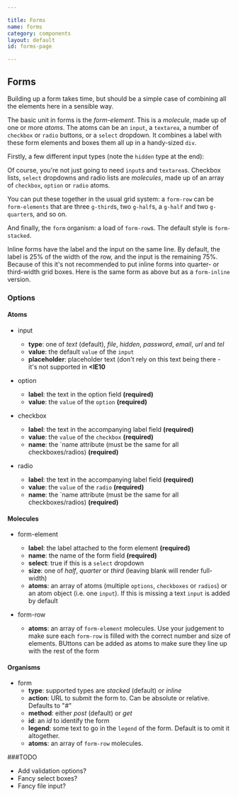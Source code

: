 ```yaml
---

title: Forms
name: forms
category: components
layout: default
id: forms-page

---
```


## Forms

Building up a form takes time, but should be a simple case of combining all the elements here in a sensible way.

The basic unit in forms is the _form-element_. This is a _molecule_, made up of one or more _atoms_. The atoms can be an `input`, a `textarea`, a number of `checkbox` or `radio` buttons, or a `select` dropdown. It combines a label with these form elements and boxes them all up in a handy-sized `div`.

Firstly, a few different input types (note the `hidden` type at the end):

<script>
component("form-element", { "label": "Name", "name": "a", "atoms": { "input": { "placeholder":"Enter your name" } } });
component("form-element", { "label": "Email", "name": "b", "atoms": [
  { "input": { "type": "email" } }
]});
component("form-element", { "label": "Image", "name": "c", "atoms": [
  {
    "component": "input",
    "options": { "type": "file" }
  }
]});
component("form-element", { "label": "Password", "name": "d", "atoms": { "input": { "type": "password" } } });
component("form-element", { "label": "Website", "name": "e", "atoms": { "input": { "type": "url", "value":"http://" } } });
component("form-element", { "label": "Phone", "name": "f", "atoms": { "input": { "type": "phone" } } });
component("form-element", { "label": "Your Comment", "name": "g", "atoms": { "textarea": { "placeholder": "Please add a well-written, grammatically correct comment" } } });
component("form-element", { "label": false, "name": "h", "atoms": { "input": { "type": "hidden", "value": "this is a secret value" } } });
</script>

Of course, you're not just going to need `input`s and `textarea`s. Checkbox lists, `select` dropdowns and radio lists are _molecules_, made up of an array of `checkbox`, `option` or `radio` atoms.

<script>
component("form-element", { "label": "What is your favourite colour?", "select": true, "name": "i", "atoms":[
	{ "option": { "label": "Red", "value": "red" } },
	{ "option": { "label": "Blue", "value": "blue" } },
	{ "option": { "label": "Green", "value": "green" } },
	{ "option": { "label": "Yellow", "value": "yellow" } }
]});
component("form-element", { "label": "What instruments do you play?", "name": "j", "atoms":[
	{ "checkbox": { "label": "Ukulele", "value": "ukulele" } },
	{ "checkbox": { "label": "Mandolin", "value": "mandolin" } },
	{ "checkbox": { "label": "Banjo", "value": "banjo", "checked": true } },
	{ "checkbox": { "label": "Guitar", "value": "guitar" } }
]});
component("form-element", { "label": "Do you know the way to San Jose?", "name": "k", "atoms":[
	{ "radio": { "label": "Yes", "value": "yes" } },
	{ "radio": { "label": "No", "value": "no" } },
	{ "radio": { "label": "Not sure", "value": "unsure" } }
]});
</script>

You can put these together in the usual grid system: a `form-row` can be `form-elements` that are three `g-third`s, two `g-half`s, a `g-half` and two `g-quarter`s, and so on.

<script>
component("form-row", { "atoms": [
	{ "form-element": { "label": "Bippity", "name": "l", "size": "third" } },
	{ "form-element": { "label": "Boppity", "name": "m", "size": "third" } },
	{ "form-element": { "label": "Boo", "name": "n", "size": "third" } },
]});
</script>

And finally, the `form` organism: a load of `form-row`s. The default style is `form-stacked`.

<script>
component("form", { "type":"stacked", "method":"get", "legend": "Fill in this form", "atoms": [

  { "form-row": { "atoms": [
    { "form-element": { "label": "Text input", "name": "sa", "size": "third", "atoms": { "input": { "type":"text" } } } },
    { "form-element": { "label": "File input", "name": "sb", "size": "third", "atoms": { "input": { "type":"file" } } } },
    { "form-element": { "label": "Password", "name": "sc", "size": "third", "atoms": { "input": { "type":"password" } } } },
  ]}},

  { "form-row": { "atoms": [
    { "form-element": { "label": "Email", "name": "sd", "size": "third", "atoms": { "input": { "type":"email" } } } },
    { "form-element": { "label": "URL", "name": "se", "size": "third", "atoms": { "input": { "type":"url" } } } },
    { "form-element": { "label": "Telephone", "name": "sf", "size": "third", "atoms": { "input": { "type":"tel" } } } },
  ]}},

  { "form-row": { "atoms": [
    { "form-element": { "label": "Select", "select": true, "size": "third", "name": "sg", "atoms":[
      { "option": { "label": "Red", "value": "red" } },
      { "option": { "label": "Blue", "value": "blue" } },
      { "option": { "label": "Green", "value": "green" } },
      { "option": { "label": "Yellow", "value": "yellow" } }
    ]} },
    { "form-element": { "label": "Radio", "name": "sh", "size": "third", "atoms":[
      { "radio": { "label": "Yes", "value": "yes" } },
      { "radio": { "label": "No", "value": "no" } },
      { "radio": { "label": "Not sure", "value": "unsure" } }
    ] } },
    { "form-element": { "label": "Checkbox", "name": "si", "size": "third", "atoms":[
      { "checkbox": { "label": "Ukulele", "value": "ukulele" } },
      { "checkbox": { "label": "Mandolin", "value": "mandolin" } },
      { "checkbox": { "label": "Banjo", "value": "banjo", "checked": true } }
    ] } },
  ]}},

  { "form-row": { "atoms": [
    { "form-element": { "label": "Textarea", "name": "sj", "size": "full", "atoms": { "textarea": { } } } },
  ]}},

  { "form-row": { "atoms": [
    { "button": { "text": "Submit" } }
  ]}}

]});
</script>

Inline forms have the label and the input on the same line. By default, the label is 25% of the width of the row, and the input is the remaining 75%. Because of this it's not recommended to put inline forms into quarter- or third-width grid boxes. Here is the same form as above but as a `form-inline` version.

<script>
component("form", { "type":"inline", "method":"get", "legend": "Fill in this form", "atoms": [

  { "form-row": { "atoms": { "form-element": { "label": "Text input", "name": "ia", "atoms": { "input": { "type":"text" } } } } } },
  { "form-row": { "atoms": { "form-element": { "label": "File input", "name": "ib", "atoms": { "input": { "type":"file" } } } } } },
  { "form-row": { "atoms": { "form-element": { "label": "Password", "name": "ic", "atoms": { "input": { "type":"password" } } } } } },
  { "form-row": { "atoms": { "form-element": { "label": "Email", "name": "id", "atoms": { "input": { "type":"email" } } } } } },
  { "form-row": { "atoms": { "form-element": { "label": "URL", "name": "ie", "atoms": { "input": { "type":"url" } } } } } },
  { "form-row": { "atoms": { "form-element": { "label": "Telephone", "name": "if", "atoms": { "input": { "type":"tel" } } } } } },
  { "form-row": { "atoms": { "form-element": { "label": "Select", "select": true, "name": "ig", "atoms":[
    { "option": { "label": "Red", "value": "red" } },
    { "option": { "label": "Blue", "value": "blue" } },
    { "option": { "label": "Green", "value": "green" } },
    { "option": { "label": "Yellow", "value": "yellow" } }
  ]} } } },
  { "form-row": { "atoms": { "form-element": { "label": "Radio", "name": "ih", "atoms":[
    { "radio": { "label": "Yes", "value": "yes" } },
    { "radio": { "label": "No", "value": "no" } },
    { "radio": { "label": "Not sure", "value": "unsure" } }
  ] } } } },
  { "form-row": { "atoms": { "form-element": { "label": "Checkbox", "name": "ii", "atoms":[
    { "checkbox": { "label": "Ukulele", "value": "ukulele" } },
    { "checkbox": { "label": "Mandolin", "value": "mandolin" } },
    { "checkbox": { "label": "Banjo", "value": "banjo", "checked": true } }
  ] } } } },
  { "form-row": { "atoms": { "form-element": { "label": "Textarea", "name": "ij", "atoms": { "textarea": { } } } } } },
  { "form-row": { "atoms": { "button": { "text": "Submit" } } } }

]});
</script>


### Options

#### Atoms

* input
  * **type**: one of _text_ (default), _file_, _hidden_, _password_, _email_, _url_ and _tel_
  * **value**: the default `value` of the `input`
  * **placeholder**: placeholder text (don't rely on this text being there - it's not supported in **<IE10**


* option
  * **label**: the text in the option field **(required)**
  * **value**: the `value` of the `option` **(required)**


* checkbox
  * **label**: the text in the accompanying label field **(required)**
  * **value**: the `value` of the `checkbox` **(required)**
  * **name**: the `name attribute (must be the same for all checkboxes/radios)  **(required)**


* radio
  * **label**: the text in the accompanying label field **(required)**
  * **value**: the `value` of the `radio` **(required)**
  * **name**: the `name attribute (must be the same for all checkboxes/radios)  **(required)**


#### Molecules


* form-element
  * **label**: the label attached to the form element **(required)**
  * **name**: the name of the form field **(required)**
  * **select**: true if this is a `select` dropdown
  * **size**: one of _half_, _quarter_ or _third_ (leaving blank will render full-width)
  * **atoms**: an array of atoms (multiple `options`, `checkboxes` or `radios`) or an atom object (i.e. one `input`). If this is missing a text `input` is added by default


* form-row
  * **atoms**: an array of `form-element` molecules. Use your judgement to make sure each `form-row` is filled with the correct number and size of elements. BUttons can be added as atoms to make sure they line up with the rest of the form


#### Organisms


* form
  * **type**: supported types are _stacked_ (default) or _inline_
  * **action**: URL to submit the form to. Can be absolute or relative. Defaults to "#"
  * **method**: either _post_ (default) or _get_
  * **id**: an _id_ to identify the form
  * **legend**: some text to go in the `legend` of the form. Default is to omit it altogether.
  * **atoms**: an array of `form-row` molecules.


###TODO

* Add validation options?
* Fancy select boxes?
* Fancy file input?

